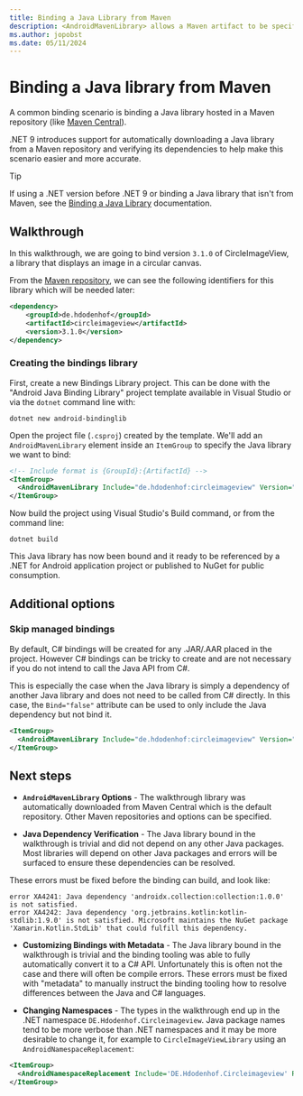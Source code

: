 ```yaml
---
title: Binding a Java Library from Maven
description: <AndroidMavenLibrary> allows a Maven artifact to be specified which will automatically be downloaded and added to a .NET for Android binding project. This can be useful to simplify maintenance of .NET for Android bindings for artifacts hosted in Maven.
ms.author: jopobst
ms.date: 05/11/2024
---
```


# Binding a Java library from Maven

A common binding scenario is binding a Java library hosted in a Maven repository (like [Maven Central](https://central.sonatype.com/)).

.NET 9 introduces support for automatically downloading a Java library from a Maven repository and
verifying its dependencies to help make this scenario easier and more accurate.

> [!TIP]
> If using a .NET version before .NET 9 or binding a Java library that isn't from Maven, see the [Binding a Java Library](binding-java-library.md) documentation.

## Walkthrough

In this walkthrough, we are going to bind version `3.1.0` of CircleImageView, a library that displays an image in a circular canvas.

From the [Maven repository](https://mvnrepository.com/artifact/de.hdodenhof/circleimageview/3.1.0), we can see the following
identifiers for this library which will be needed later:

```xml
<dependency>
    <groupId>de.hdodenhof</groupId>
    <artifactId>circleimageview</artifactId>
    <version>3.1.0</version>
</dependency>
```

### Creating the bindings library

First, create a new Bindings Library project. This can be done with the "Android Java Binding Library" project
template available in Visual Studio or via the `dotnet` command line with:

```dotnetcli
dotnet new android-bindinglib
```

Open the project file (`.csproj`) created by the template. We'll add an `AndroidMavenLibrary` element inside an
`ItemGroup` to specify the Java library we want to bind:

```xml
<!-- Include format is {GroupId}:{ArtifactId} -->
<ItemGroup>
  <AndroidMavenLibrary Include="de.hdodenhof:circleimageview" Version="3.1.0" />
</ItemGroup>
```

Now build the project using Visual Studio's Build command, or from the command line:

```dotnetcli
dotnet build
```

This Java library has now been bound and it ready to be referenced by a .NET for Android application project
or published to NuGet for public consumption.

## Additional options

### Skip managed bindings

By default, C# bindings will be created for any .JAR/.AAR placed in the project. However C# bindings can be
tricky to create and are not necessary if you do not intend to call the Java API from C#.

This is especially the case when the Java library is simply a dependency of another Java library and does
not need to be called from C# directly.  In this case, the `Bind="false"` attribute can be used to only
include the Java dependency but not bind it.

```xml
<ItemGroup>
  <AndroidMavenLibrary Include="de.hdodenhof:circleimageview" Version="3.1.0" Bind="false" />
</ItemGroup>
```

## Next steps

- **`AndroidMavenLibrary` Options** - The walkthrough library was automatically downloaded from Maven
Central which is the default repository. Other Maven repositories and options can be specified.

- **Java Dependency Verification** - The Java library bound in the walkthrough is trivial and did not depend
on any other Java packages. Most libraries will depend on other Java packages and errors will be surfaced to
ensure these dependencies can be resolved.

These errors must be fixed before the binding can build, and look like:

```dotnetcli
error XA4241: Java dependency 'androidx.collection:collection:1.0.0' is not satisfied.
error XA4242: Java dependency 'org.jetbrains.kotlin:kotlin-stdlib:1.9.0' is not satisfied. Microsoft maintains the NuGet package 'Xamarin.Kotlin.StdLib' that could fulfill this dependency.
```

- **Customizing Bindings with Metadata** - The Java library bound in the walkthrough is trivial and the
binding tooling was able to fully automatically convert it to a C# API. Unfortunately this is often not
the case and there will often be compile errors. These errors must be fixed with "metadata" to manually 
instruct the binding tooling how to resolve differences between the Java and C# languages.

- **Changing Namespaces** - The types in the walkthrough end up in the .NET namespace `DE.Hdodenhof.Circleimageview`.
Java package names tend to be more verbose than .NET namespaces and it may be more desirable to change it, for example to
`CircleImageViewLibrary` using an `AndroidNamespaceReplacement`:

```xml
<ItemGroup>
  <AndroidNamespaceReplacement Include='DE.Hdodenhof.Circleimageview' Replacement='CircleImageViewLibrary' />
</ItemGroup>

```